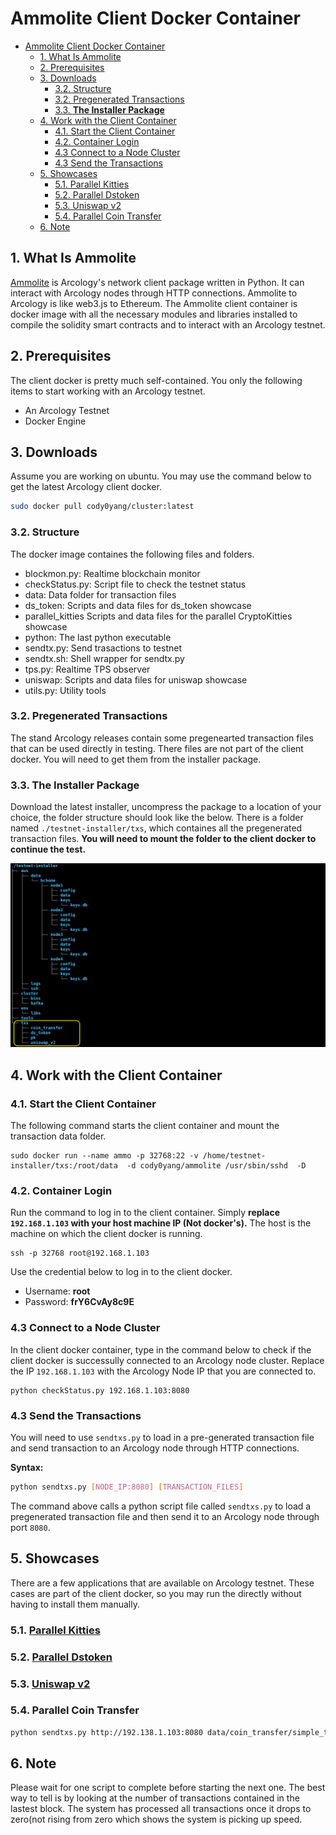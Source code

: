 # Ammolite Client Docker Container

- [Ammolite Client Docker Container](#ammolite-client-docker-container)
  - [1. What Is Ammolite](#1-what-is-ammolite)
  - [2. Prerequisites](#2-prerequisites)
  - [3. Downloads](#3-downloads)
    - [3.2. Structure](#32-structure)
    - [3.2.  Pregenerated Transactions](#32--pregenerated-transactions)
    - [3.3. **The Installer Package**](#33-the-installer-package)
  - [4.  Work with the Client Container](#4--work-with-the-client-container)
    - [4.1. Start the Client Container](#41-start-the-client-container)
    - [4.2. Container Login](#42-container-login)
    - [4.3 Connect to a Node Cluster](#43-connect-to-a-node-cluster)
    - [4.3 Send the Transactions](#43-send-the-transactions)
  - [5. Showcases](#5-showcases)
    - [5.1. Parallel Kitties](#51-parallel-kitties)
    - [5.2. Parallel Dstoken](#52-parallel-dstoken)
    - [5.3. Uniswap v2](#53-uniswap-v2)
    - [5.4. Parallel Coin Transfer](#54-parallel-coin-transfer)
  - [6. Note](#6-note)

## 1. What Is Ammolite

[Ammolite](https://github.com/arcology-network/ammolite) is Arcology's network client package written in Python. It can interact with Arcology nodes through HTTP connections. Ammolite to Arcology is like web3.js to Ethereum. The Ammolite client container is docker image with all the necessary modules and libraries installed to compile the solidity smart contracts and to interact with an Arcology testnet.

## 2. Prerequisites

The client docker is pretty much self-contained. You only the following items to start working with an Arcology testnet.

- An Arcology Testnet
- Docker Engine

## 3. Downloads

Assume you are working on ubuntu. You may use the command below to get the latest Arcology client docker.

```sh
sudo docker pull cody0yang/cluster:latest
```

### 3.2. Structure

The docker image containes the following files and folders.

- blockmon.py: Realtime blockchain monitor
- checkStatus.py: Script file to check the testnet status
- data: Data folder for transaction files
- ds_token: Scripts and data files for ds_token showcase  
- parallel_kitties Scripts and data files for the parallel CryptoKitties showcase  
- python: The last python executable
- sendtx.py: Send trasactions to testnet 
- sendtx.sh: Shell wrapper for sendtx.py
- tps.py: Realtime TPS observer
- uniswap: Scripts and data files for uniswap showcase  
- utils.py: Utility tools

### 3.2.  Pregenerated Transactions

The stand Arcology releases contain some pregenearted transaction files that can be used directly in testing. There files are not part of the client docker. You will need to get them from the installer package.

### 3.3. **The Installer Package**

Download the latest installer, uncompress the package to a location of your choice, the folder structure should look like the below. There is a folder named `./testnet-installer/txs`, which containes all the pregenerated transaction files. **You will need to mount the folder to the client docker to continue the test.**

![alt text](./img/testnet/tx-location.png)

## 4.  Work with the Client Container

### 4.1. Start the Client Container

The following command starts the client container and mount the transaction data folder.

```shell
sudo docker run --name ammo -p 32768:22 -v /home/testnet-installer/txs:/root/data  -d cody0yang/ammolite /usr/sbin/sshd  -D
```

### 4.2. Container Login

Run the command to log in to the client container. Simply **replace `192.168.1.103` with your host machine IP (Not docker's).** The host is the machine on which the client docker is running.

```shell
ssh -p 32768 root@192.168.1.103
```

Use the credential below to log in to the client docker.

- Username:   **root**
- Password:   **frY6CvAy8c9E**

### 4.3 Connect to a Node Cluster

In the client docker container, type in the command below to check if the client docker is successully connected to an Arcology node cluster. Replace the IP `192.168.1.103` with the Arcology Node IP that you are connected to.

```shell
python checkStatus.py 192.168.1.103:8080
```

### 4.3 Send the Transactions

You will need to use `sendtxs.py` to load in a pre-generated transaction file and send transaction to an Arcology node through HTTP connections.

**Syntax:**

```sh
python sendtxs.py [NODE_IP:8080] [TRANSACTION_FILES]
```

The command above calls a python script file called `sendtxs.py` to load a pregenerated transaction file and then send it to an Arcology node through port `8080`.

## 5. Showcases

There are a few applications that are available on Arcology testnet. These cases are part of the client docker, so you may run the directly without having to install them manually.

### 5.1. [Parallel Kitties](https://github.com/arcology-network/parallel-kitties/blob/master/parallel-kitties-test-scripts.md)

### 5.2. [Parallel Dstoken](https://github.com/arcology-network/parallel-dstoken/blob/master/parallel-dstoken-test-scripts.md)

### 5.3. [Uniswap v2](https://github.com/arcology-network/uniswap-testing/blob/master/uniswap-v2-test-scripts.md)

### 5.4. Parallel Coin Transfer

```sh
python sendtxs.py http://192.138.1.103:8080 data/coin_transfer/simple_transfer_100.out
```

## 6. Note

Please wait for one script to complete before starting the next one. The best way to tell is by looking at the number of transactions contained in the lastest block. The system has processed all transactions once it drops to zero(not rising from zero which shows the system is picking up speed.